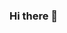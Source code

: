 ### Hi there 👋

<!--
**Emmanuel-Atama/Emmanuel-Atama** is a ✨ _special_ ✨ repository because its `README.md` (this file) appears on your GitHub profile.

Here are some ideas to get you started:

- 🔭 I just finshed a full stack development bootcamp couse with Boolean, see my final solo work 
  -BAckEnd: https://github.com/Emmanuel-Atama/boolean-uk-final-solo-project-server
  -FrontEnd: https://github.com/Emmanuel-Atama/boolean-uk-final-solo-project-client
- 🌱 I’m currently learning python programming language
- 🍓 What I have learnt: HTML, CSS, Javascript, React, Typescript, Node js, Express js, Schema, ES6, PostgreSQL, Jasmine
- 👯 I’m looking to collaborate on any python project so that i can continue my learning and development
- 🤔 I’m looking for help with good articles that can facilitate my learning and development as a software developer
- 💬 Ask me about anything and i will be able to give you a reply as soon as possible
- 📫 How to reach me: atamaemmanuel87@gmail.com

-->  
